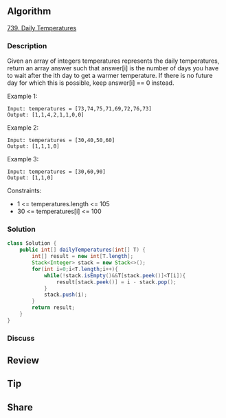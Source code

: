 ## Algorithm

[739. Daily Temperatures](https://leetcode.com/problems/daily-temperatures)

### Description

Given an array of integers temperatures represents the daily temperatures, return an array answer such that answer[i] is the number of days you have to wait after the ith day to get a warmer temperature. If there is no future day for which this is possible, keep answer[i] == 0 instead.

Example 1:

```
Input: temperatures = [73,74,75,71,69,72,76,73]
Output: [1,1,4,2,1,1,0,0]
```

Example 2:

```
Input: temperatures = [30,40,50,60]
Output: [1,1,1,0]
```

Example 3:

```
Input: temperatures = [30,60,90]
Output: [1,1,0]
```

Constraints:

- 1 <= temperatures.length <= 105
- 30 <= temperatures[i] <= 100


### Solution

```java
class Solution {
    public int[] dailyTemperatures(int[] T) {
        int[] result = new int[T.length];
        Stack<Integer> stack = new Stack<>();
        for(int i=0;i<T.length;i++){
            while(!stack.isEmpty()&&T[stack.peek()]<T[i]){
                result[stack.peek()] = i - stack.pop();
            }
            stack.push(i);
        }
        return result;
    }
}
```

### Discuss

## Review


## Tip


## Share
